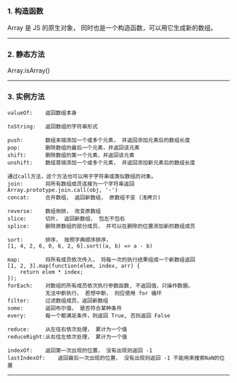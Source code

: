 ### 1. 构造函数

Array 是 JS 的原生对象， 同时也是一个构造函数，可以用它生成新的数组。

-----


### 2. 静态方法

Array.isArray()

------

### 3. 实例方法

    valueOf:    返回数组本身

    toString:   返回数组的字符串形式

    push:       数组末端添加一个或多个元素， 并返回添加元素后的数组长度
    pop:        删除数组的最后一个元素，并返回该元素
    shift:      删除数组的第一个元素，并返回该元素
    unshift:    数组首端添加一个或多个元素， 并返回添加新元素后的数组长度

    通过call方法，这个方法也可以用于字符串或类似数组的对象。
    join:       将所有数组成员连接为一个字符串返回 Array.prototype.join.call(obj, '-')
    concat:     合并数组， 返回新数组， 原数组不变 (浅拷贝)

    reverse:    数组倒排， 改变原数组
    slice:      切片， 返回新数组， 包左不包右
    splice:     删除原数组的部分成员， 并可以在删除的位置添加新的数组成员
    
    sort:       排序， 按照字典顺序排序， 
    [1, 4, 2, 6, 0, 6, 2, 6].sort((a, b) => a - b)

    map:        将所有成员依次传入， 将每一次的执行结果组成一个新数组返回
    [1, 2, 3].map(function(elem, index, arr) {
        return elem * index;
    });
    forEach:    对数组的所有成员依次执行参数函数, 不返回值，只操作数据。 
                无法中断执行， 若想中断， 则应使用 for 循环
    filter:     过滤数组成员，返回新数组
    some:       返回布尔值， 是否符合某种条件
    every:      每一个都满足条件，则返回 True, 否则返回 False

    reduce:     从左往右依次处理， 累计为一个值
    reduceRight:从右往左依次处理， 累计为一个值

    indexOf:    返回第一次出现的位置， 没有出现则返回 -1
    lastIndexOf:    返回最后一次出现的位置， 没有出现则返回 -1 不能用来搜索NaN的位置


-------


